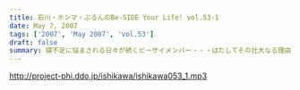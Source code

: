 ```yaml
---
title: 石川・ホンマ・ぶるんのBe-SIDE Your Life! vol.53-1
date: May 7, 2007
tags: ['2007', 'May 2007', 'vol.53']
draft: false
summary: 寝不足に悩まされる日々が続くビーサイメンバー・・・はたしてその壮大なる理由とは！？そして、GW明け一発目に放たれるGWドタバタ事件簿とは！？・・・期待御無用ですけど、どうにかどうぞ！NAMAE
---
```


http://project-phi.ddo.jp/ishikawa/ishikawa053_1.mp3